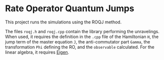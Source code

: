 # Rate Operator Quantum Jumps
This project runs the simulations using the ROQJ method.

The files `roqj.h` and `roqj.cpp` contain the library performing the unravelings. 
When used, it requires the definition in the `.cpp` file of the Hamiltonian `H`, the jump term of the master equation `J`, the anti-commutator part `Gamma`, the transformation `Phi` defining the RO, and the `observable` calculated. For the linear algebra, it requires [Eigen](https://eigen.tuxfamily.org/index.php?title=Main_Page).

